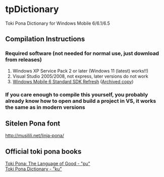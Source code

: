# tpDictionary  
Toki Pona Dictionary for Windows Mobile 6/6.1/6.5  

## Compilation Instructions  
### Required software (not needed for normal use, just download from releases)  
1. Windows XP Service Pack 2 or later (Windows 11 (latest) works!!)  
1. Visual Studio 2005/2008, not express, later versions do not work  
1. [Windows Mobile 6 Standard SDK Refresh](https://www.microsoft.com/en-us/download/details.aspx?id=6135) ([Archived copy](http://web.archive.org/web/20220415150412/https://www.microsoft.com/en-us/download/details.aspx?id=6135))
### If you care enough to compile this yourself, you probably already know how to open and build a project in VS, it works the same as in modern versions  

## Sitelen Pona font
http://musilili.net/linja-pona/

## Official toki pona books  
[Toki Pona: The Language of Good - "pu"](https://www.amazon.com/Toki-Pona-Language-Sonja-Lang/dp/0978292308)  
[Toki Pona Dictionary - "ku"](https://www.amazon.com/Toki-Pona-Dictionary-Official/dp/0978292367)  
